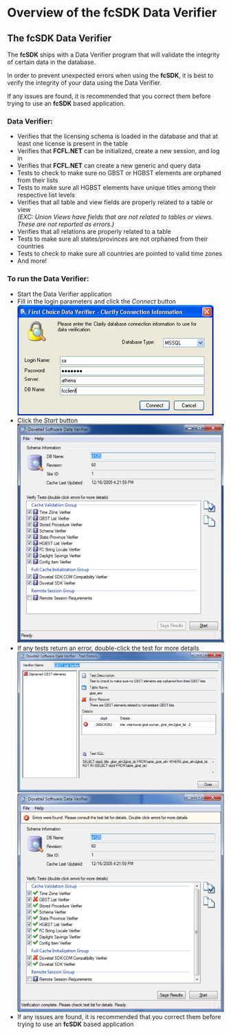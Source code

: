 # Overview of the fcSDK Data Verifier

## The fcSDK Data Verifier

The **fcSDK** ships with a Data Verifier program that will validate the integrity of certain data in the database.

In order to prevent unexpected errors when using the **fcSDK**, it is best to verify the integrity of your data using the Data Verifier. 

If any issues are found, it is recommended that you correct them before trying to use an **fcSDK** based application.

### Data Verifier:

* Verifies that the licensing schema is loaded in the database and that at least one license is present in the table
* Verifies that **FCFL.NET** can be initialized, create a new session, and log in
* Verifies that **FCFL.NET** can create a new generic and query data
* Tests to check to make sure no GBST or HGBST elements are orphaned from their lists
* Tests to make sure all HGBST elements have unique titles among their respective list levels
* Verifies that all table and view fields are properly related to a table or view<br/>*(EXC: Union Views have fields that are not related to tables or views. These are not reported as errors.)*
* Verifies that all relations are properly related to a table
* Tests to make sure all states/provinces are not orphaned from their countries
* Tests to check to make sure all countries are pointed to valid time zones
* And more!
 
### To run the Data Verifier:

* Start the Data Verifier application
* Fill in the login parameters and click the *Connect* button<br>
    ![login](/images/verifier_login.png)
* Click the *Start* button<br>
    ![verifier](/images/verifier.png)
* If any tests return an error, double-click the test for more details<br>
    ![error](/images/verifier_error.png)<br>
    ![error2](/images/verifier_error2.png)
* If any issues are found, it is recommended that you correct them before trying to use an **fcSDK** based application
